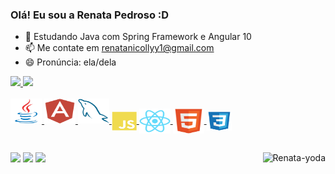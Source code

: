 ### Olá! Eu sou a Renata Pedroso :D

- 🌱 Estudando Java com Spring Framework e Angular 10
- 📫 Me contate em renatanicollyy1@gmail.com
- 😄 Pronúncia: ela/dela

<div>
  <a href="https://github.com/RenataPedroso">
  <img height="150em" src="https://github-readme-stats.vercel.app/api?username=RenataPedroso&show_icons=true&theme=dracula&include_all_commits=true&count_private=true"/>
  <img height="150em" src="https://github-readme-stats.vercel.app/api/top-langs/?username=RenataPedroso&layout=compact&langs_count=7&theme=dracula"/>
</div>
  
<div style="display: inline_block"><br>
  <img align=-"center" alt="Renata-Java" height="40" width="50" src="https://raw.githubusercontent.com/devicons/devicon/9f4f5cdb393299a81125eb5127929ea7bfe42889/icons/java/java-original.svg">
  <img align=-"center" alt="Renata-Angular" height="40" width="50" src="https://raw.githubusercontent.com/devicons/devicon/9f4f5cdb393299a81125eb5127929ea7bfe42889/icons/angularjs/angularjs-plain.svg">
  <img align=-"center" alt="Renata-mysql" height="40" width="50" src="https://raw.githubusercontent.com/devicons/devicon/9f4f5cdb393299a81125eb5127929ea7bfe42889/icons/mysql/mysql-original.svg">
  <img align="center" alt="Renata-Js" height="30" width="40" src="https://raw.githubusercontent.com/devicons/devicon/master/icons/javascript/javascript-plain.svg">
  <img align="center" alt="Renata-React" height="40" width="50" src="https://raw.githubusercontent.com/devicons/devicon/9f4f5cdb393299a81125eb5127929ea7bfe42889/icons/react/react-original.svg">
  <img align="center" alt="Renata-HTML" height="40" width="50" src="https://raw.githubusercontent.com/devicons/devicon/master/icons/html5/html5-original.svg">
  <img align="center" alt="Renata-CSS" height="30" width="40" src="https://raw.githubusercontent.com/devicons/devicon/master/icons/css3/css3-original.svg">

##

</div>
   <img align="right" alt="Renata-yoda" src="https://cdn.discordapp.com/attachments/748291441352245351/871407436416835654/giphy.gif">
</div>

<div> 
  <a href="https://instagram.com/renatannpedroso" target="_blank"><img src="https://img.shields.io/badge/-Instagram-%23E4405F?style=for-the-badge&logo=instagram&logoColor=white" target="_blank"></a>
  <a href="http://www.linkedin.com/in/renata-pedroso-4353b31b9/" target="_blank"><img src="https://img.shields.io/badge/-LinkedIn-%230077B5?style=for-the-badge&logo=linkedin&logoColor=white" target="_blank"></a>
  <a href = "mailto:renatanicollyy1@gmail.com"><img src="https://img.shields.io/badge/-Gmail-%23333?style=for-the-badge&logo=gmail&logoColor=white" target="_blank"></a>  
</div>

##
